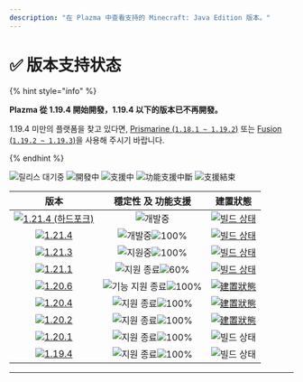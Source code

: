 ```yaml
---
description: "在 Plazma 中查看支持的 Minecraft: Java Edition 版本。"
---
```


# ✅ 版本支持状态

{% hint style="info" %}

**Plazma 從 1.19.4 開始開發，1.19.4 以下的版本已不再開發。**

1.19.4 미만의 플랫폼을 찾고 있다면, [Prismarine (`1.18.1 ~ 1.19.2`)](https://github.com/PrismarineTeam/Prismarine) 또는 [Fusion (`1.19.2 ~ 1.19.3`)](https://github.com/RuinedTechnologyUnify/Fusion)을 사용해 주시기 바랍니다.

{% endhint %}

[wtr]: https://badge.plazmamc.org/0/릴리스%20대기중
[idv]: https://badge.plazmamc.org/1/開發中
[atv]: https://badge.plazmamc.org/2/支援中
[fse]: https://badge.plazmamc.org/6/功能支援中斷
[eol]: https://badge.plazmamc.org/4/支援結束
[ukn]: https://badge.plazmamc.org/0/無信息
[vgd]: https://badge.plazmamc.org/2/매우%20좋음
[mid]: https://badge.plazmamc.org/6/一般
[100]: https://badge.plazmamc.org/percent/100

![릴리스 대기중][wtr] ![開發中][idv] ![支援中][atv] ![功能支援中斷][fse] ![支援結束][eol]

|                                                                    版本                                                                   |                      穩定性    及    功能支援                      |                                                                                                                                建置狀態                                                                                                                                |
| :-------------------------------------------------------------------------------------------------------------------------------------: | :--------------------------------------------------------: | :----------------------------------------------------------------------------------------------------------------------------------------------------------------------------------------------------------------------------------------------------------------: |
| [![1.21.4 (하드포크)](https://badge.plazmamc.org/0/1.21.4%20\(하드포크\))](https://github.com/PlazmaMC/PlazmaBukkit/tree/feat/1.21.4/hard-fork) |                         ![개발중][idv]                        | [![빌드 상태](https://img.shields.io/jenkins/build?jobUrl=https%3A%2F%2Fci.codemc.io%2Fjob%2FPlazmaMC%2Fjob%2FFeature%20Previews%2Fjob%2Ffeat%25252F1.21.4%25252Fhard-fork%2F\&style=for-the-badge)](https://ci.codemc.io/job/PlazmaMC/job/Plazma/job/dev%252F1.21.4/) |
|                            [![1.21.4](https://badge.plazmamc.org/0/1.21.4)](https://git.plazmamc.org/1.21.4)                            |                   ![개발중][idv]![100%][100]                  |                [![빌드 상태](https://img.shields.io/jenkins/build?jobUrl=https%3A%2F%2Fci.codemc.io%2Fjob%2FPlazmaMC%2Fjob%2FPlazma%2Fjob%2Fdev%25252F1.21.4%2F\&style=for-the-badge)](https://ci.codemc.io/job/PlazmaMC/job/Plazma/job/dev%252F1.21.4/)               |
|                            [![1.21.3](https://badge.plazmamc.org/1/1.21.3)](https://git.plazmamc.org/1.21.3)                            |                   ![지원중][atv]![100%][100]                  |                                                                                   [![빌드 상태](https://build.plazmamc.org/1.21.3)](https://build.plazmamc.org/1.21.3?redirect=true)                                                                                   |
|                            [![1.21.1](https://badge.plazmamc.org/6/1.21.1)](https://git.plazmamc.org/1.21.1)                            | ![지원 종료][eol]![60%](https://badge.plazmamc.org/percent/60) |                                                                                   [![빌드 상태](https://build.plazmamc.org/1.21.1)](https://build.plazmamc.org/1.21.1?redirect=true)                                                                                   |
|                            [![1.20.6](https://badge.plazmamc.org/2/1.20.6)](https://git.plazmamc.org/1.20.6)                            |                ![기능 지원 종료][fse]![100%][100]                |                                                                                    [![建置狀態](https://build.plazmamc.org/1.20.6)](https://build.plazmamc.org/1.20.6?redirect=true)                                                                                   |
|                            [![1.20.4](https://badge.plazmamc.org/6/1.20.4)](https://git.plazmamc.org/1.20.4)                            |                  ![지원 종료][eol]![100%][100]                 |                                                                                    [![建置狀態](https://build.plazmamc.org/1.20.4)](https://build.plazmamc.org/1.20.4?redirect=true)                                                                                   |
|                            [![1.20.2](https://badge.plazmamc.org/4/1.20.2)](https://git.plazmamc.org/1.20.2)                            |                  ![지원 종료][eol]![100%][100]                 |                                                                                    [![建置狀態](https://build.plazmamc.org/1.20.2)](https://build.plazmamc.org/1.20.2?redirect=true)                                                                                   |
|                            [![1.20.1](https://badge.plazmamc.org/4/1.20.1)](https://git.plazmamc.org/1.20.1)                            |                  ![지원 종료][eol]![100%][100]                 |                                                                                                                            ![빌드 상태][ukn]                                                                                                                           |
|                            [![1.19.4](https://badge.plazmamc.org/4/1.19.4)](https://git.plazmamc.org/1.19.4)                            |                  ![지원 종료][eol]![100%][100]                 |                                                                                                                            ![빌드 상태][ukn]                                                                                                                           |

***
